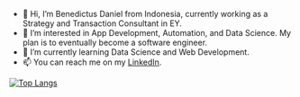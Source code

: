 - 👋 Hi, I’m Benedictus Daniel from Indonesia, currently working as a Strategy and Transaction Consultant in EY.
- 👀 I’m interested in App Development, Automation, and Data Science. My plan is to eventually become a software engineer.
- 🌱 I’m currently learning Data Science and Web Development.
- 📫 You can reach me on my [LinkedIn](https://www.linkedin.com/in/benedictusdps/).

[![Top Langs](https://github-readme-stats.vercel.app/api/top-langs/?username=benedictusdps&theme=tokyonight)](https://github.com/benedictusdps/github-readme-stats)

<!---
benedictusdps/benedictusdps is a ✨ special ✨ repository because its `README.md` (this file) appears on your GitHub profile.
You can click the Preview link to take a look at your changes.
--->
